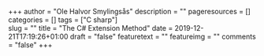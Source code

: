 +++
author = "Ole Halvor Smylingsås"
description = ""
pageresources = []
categories = []
tags = ["C sharp"]     
slug = ""
title = "The C# Extension Method"
date = 2019-12-21T17:19:26+01:00
draft = "false"
featuretext = ""
featureimg = ""
comments = "false"
+++
